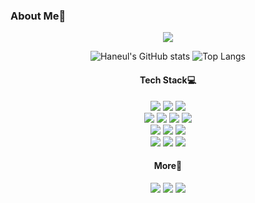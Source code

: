 <h3>About Me🌴</h3>
<p align="center">
<img src="./test.gif"/>
</p>

    
 
<div align="center">
 
![Haneul's GitHub stats](https://github.com/le2sky/github-stats-transparent/blob/output/generated/overview.svg) ![Top Langs](https://github.com/le2sky/github-stats-transparent/blob/output/generated/languages.svg)
 



 <h4>Tech Stack💻</h4>
<div>
<img src="https://img.shields.io/badge/Go-00ADD8?&logo=Go&logoColor=white"/></a>
<img src="https://img.shields.io/badge/JavaScript-F7DF1E?&logo=javascript&logoColor=white"/></a>
<img src="https://img.shields.io/badge/TypeScript-007ACC?&logo=typescript&logoColor=white"/></a>
</div>


<div>
<img src="https://img.shields.io/badge/Node.js-339933?&logo=Node.js&logoColor=white"/></a>
<img src="https://img.shields.io/badge/Express-ffffff?&logo=express&logoColor=black"/></a>
<img src="https://img.shields.io/badge/Nest-E0234E?&logo=nestjs&logoColor=white"/></a>
<img src="https://img.shields.io/badge/OWASP API Security -white?&logo=OWASP&logoColor=black"/></a>
</div>


<div>
<img src="https://img.shields.io/badge/Docker-0db7ed?&logo=docker&logoColor=white"/></a>
<img src="https://img.shields.io/badge/AWS-232F3E?&logo=AmazonAWS&logoColor=white"/></a>
<img src="https://img.shields.io/badge/Travis CI-3EAAAF?&logo=TravisCI&logoColor=white"/></a>
</div>


<div>
<img src="https://img.shields.io/badge/React-61DAFB?&logo=react&logoColor=white"/></a>
<img src="https://img.shields.io/badge/Gatsby-663399?&logo=Gatsby&logoColor=white"/></a>
<img src="https://img.shields.io/badge/Jest-C21325?&logo=jest&logoColor=white"/></a>
</div>

 <h4>More🔎</h4>
<a href="https://www.instagram.com/lee.___.sky/"><p align="center"><img src="https://img.shields.io/badge/Instagram-E4405F?&logo=instagram&logoColor=white"/></a></a>
<a href="https://mail.google.com/"><img src="https://img.shields.io/badge/Gmail-D14836?&logo=Gmail&logoColor=white"/></a>
<a href="https://le2sky.github.io/"><img src="https://img.shields.io/badge/Tech Blog-FFFFFF?&logo=Github&logoColor=black"/></a></p>

</div>
   

